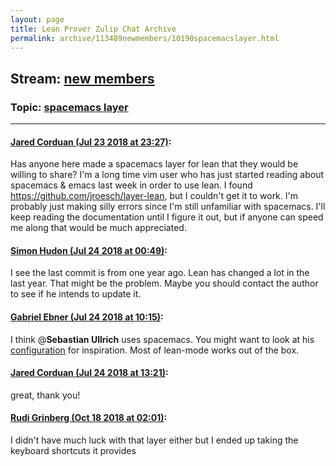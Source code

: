 ```yaml
---
layout: page
title: Lean Prover Zulip Chat Archive 
permalink: archive/113489newmembers/10190spacemacslayer.html
---
```


## Stream: [new members](index.html)
### Topic: [spacemacs layer](10190spacemacslayer.html)

---

#### [Jared Corduan (Jul 23 2018 at 23:27)](https://leanprover.zulipchat.com/#narrow/stream/113489-new%20members/topic/spacemacs%20layer/near/130175116):
Has anyone here made a spacemacs layer for lean that they would be willing to share?  I'm a long time vim user who has just started reading about spacemacs & emacs last week in order to use lean.  I found https://github.com/jroesch/layer-lean, but I couldn't get it to work.  I'm probably just making silly errors since I'm still unfamiliar with spacemacs.  I'll keep reading the documentation until I figure it out, but if anyone can speed me along that would be much appreciated.

#### [Simon Hudon (Jul 24 2018 at 00:49)](https://leanprover.zulipchat.com/#narrow/stream/113489-new%20members/topic/spacemacs%20layer/near/130178216):
I see the last commit is from one year ago. Lean has changed a lot in the last year. That might be the problem. Maybe you should contact the author to see if he intends to update it.

#### [Gabriel Ebner (Jul 24 2018 at 10:15)](https://leanprover.zulipchat.com/#narrow/stream/113489-new%20members/topic/spacemacs%20layer/near/130198210):
I think @**Sebastian Ullrich** uses spacemacs.  You might want to look at his [configuration](https://github.com/Kha/dotfiles/blob/1ba199125c707859a3f2376603b23fca1f6d176d/.spacemacs#L330-L335) for inspiration.  Most of lean-mode works out of the box.

#### [Jared Corduan (Jul 24 2018 at 13:21)](https://leanprover.zulipchat.com/#narrow/stream/113489-new%20members/topic/spacemacs%20layer/near/130205049):
great, thank you!

#### [Rudi Grinberg (Oct 18 2018 at 02:01)](https://leanprover.zulipchat.com/#narrow/stream/113489-new%20members/topic/spacemacs%20layer/near/136009370):
I didn't have much luck with that layer either but I ended up taking the keyboard shortcuts it provides

